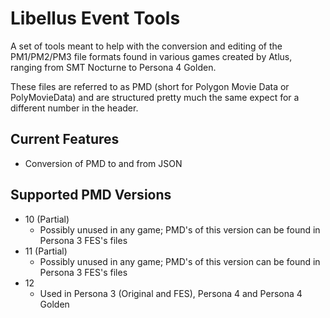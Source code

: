 # Libellus Event Tools
A set of tools meant to help with the conversion and editing of the PM1/PM2/PM3 file formats found in various games created by Atlus, ranging from SMT Nocturne to Persona 4 Golden.

These files are referred to as PMD (short for Polygon Movie Data or PolyMovieData) and are structured pretty much the same expect for a different number in the header.

## Current Features
- Conversion of PMD to and from JSON

## Supported PMD Versions
- 10 (Partial)
  - Possibly unused in any game; PMD's of this version can be found in Persona 3 FES's files
- 11 (Partial)
  - Possibly unused in any game; PMD's of this version can be found in Persona 3 FES's files
- 12
  - Used in Persona 3 (Original and FES), Persona 4 and Persona 4 Golden
